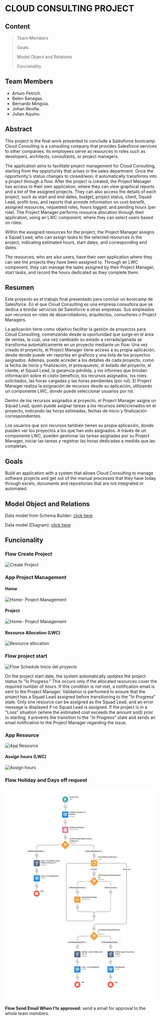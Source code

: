 # CLOUD CONSULTING PROJECT 

## Content



> Team Members
>
> Goals
>
> Model Object and Relations
>
> Funcionality

## Team Members

- Arturo Petrich.
- Belen Banegas.
- Bernardo Mingoia.
- Johan Revilla.
- Julian Aquino.

## Abstract
This project is the final work presented to conclude a Salesforce bootcamp. Cloud Consulting is a consulting company that provides Salesforce services to other companies. Its employees serve as resources in roles such as developers, architects, consultants, or project managers.

The application aims to facilitate project management for Cloud Consulting, starting from the opportunity that arises in the sales department. Once the opportunity's status changes to closed/won, it automatically transforms into a project through a flow. After the project is created, the Project Manager has access to their own application, where they can view graphical reports and a list of the assigned projects. They can also access the details of each project, such as start and end dates, budget, project status, client, Squad Lead, profit-loss, and reports that provide information on cost-benefit, assigned resources, requested roles, hours logged, and pending hours (per role). The Project Manager performs resource allocation through their application, using an LWC component, where they can select users based on roles.

Within the assigned resources for the project, the Project Manager assigns a Squad Lead, who can assign tasks to the selected resources in the project, indicating estimated hours, start dates, and corresponding end dates.

The resources, who are also users, have their own application where they can see the projects they have been assigned to. Through an LWC component, they can manage the tasks assigned by their Project Manager, start tasks, and record the hours dedicated as they complete them.

## Resumen
Este proyecto es el trabajo final presentado para concluir un bootcamp de Salesforce. En el que Cloud Consulting es una empresa consultora que se dedica a brindar servicios de Salesforce a otras empresas. Sus empleados son recursos en roles de desarrolladores, arquitectos, consultores o Project Managers.

La aplicación tiene como objetivo facilitar la gestión de proyectos para Cloud Consulting, comenzando desde la oportunidad que surge en el área de ventas, la cual, una vez cambiado su estado a cerrada/ganada se transforma automáticamente en un proyecto mediante un flow. Una vez creado el proyecto, el Project Manager tiene acceso a su propia aplicación, desde donde puede ver reportes en graficos y una lista de los proyectos asignados. Además, puede acceder a los detalles de cada proyecto, como la fecha de inicio y finalización, el presupuesto, el estado del proyecto, el cliente, el Squad Lead, la ganancia-pérdida, y los informes que brindan información sobre el costo-beneficio, los recursos asignados, los roles solicitados, las horas cargadas y las horas pendientes (por rol). El Project Manager realiza la asignación de recursos desde su aplicación, utilizando un componente LWC, donde puede seleccionar usuarios por rol.

Dentro de los recursos asignados al proyecto, el Project Manager asigna un Squad Lead, quien puede asignar tareas a los recursos seleccionados en el proyecto, indicando las horas estimadas, fechas de inicio y finalización correspondientes.

Los usuarios que son recursos también tienen su propia aplicación, donde pueden ver los proyectos a los que han sido asignados. A través de un componente LWC, pueden gestionar las tareas asignadas por su Project Manager, iniciar las tareas y registrar las horas dedicadas a medida que las completan.


## Goals

Build an application with a system that allows Cloud Consulting to manage software projects and get out of the manual processes that they have today through excels, documents and repositories that are not integrated or automated.

## Model Object and Relations

Data model from Schema Builder: [click here](https://losrompebytes-dev-ed.develop.lightning.force.com/lightning/setup/SchemaBuilder/home)

Data model (Diagram): [click here](https://app.diagrams.net/#G15Cen1jPO0dfw5jFGSE4BUlqYc6EBiAWt)

## Funcionality
### Flow Create Project
![Create Project](https://github.com/Arturo750/Cloud_consulting/assets/115192739/dfc9f22f-f6a0-444f-8767-fb11a5f15127)

### App Project Management
#### Home
![Home- Project Management](https://github.com/Arturo750/Cloud_consulting/assets/115192739/817d7652-1e95-4de5-a8c6-d7f466b280fd)

#### Project
![Home- Project Management](https://github.com/Arturo750/Cloud_consulting/assets/115192739/d15d390d-834c-409d-97c2-a0491482c4df)

#### Resource Allocation (LWC)
![Resource allocation](https://github.com/Arturo750/Cloud_consulting/assets/115192739/a7fc3cb9-5a2e-4ba6-9754-f150723c2dba)

### Flow project start
![Flow Schedule Inicio del proyecto](https://github.com/Arturo750/Cloud_consulting/assets/115192739/3bbf09b8-f46d-4022-9638-5cdbe2f3c785)

On the project start date, the system automatically updates the project status to "In Progress."
This occurs only if the allocated resources cover the required number of hours. If this condition is not met, a notification email is sent to the Project Manager.
Validation is performed to ensure that the project has a Squad Lead assigned before transitioning to the "In Progress" state. Only one resource can be assigned as the Squad Lead, and an error message is displayed if no Squad Lead is assigned.
If the project is in a "Loss" situation (where the estimated cost exceeds the amount sold) prior to starting, it prevents the transition to the "In Progress" state and sends an email notification to the Project Manager regarding the issue.

### App Resource
![App Resource](https://github.com/Arturo750/Cloud_consulting/assets/115192739/ecc4e60b-a83a-49cc-bfbc-70abed206da1)

#### Assign hours (LWC)
![Assign hours](https://github.com/Arturo750/Cloud_consulting/assets/115192739/d0c3edc2-d356-406d-aca0-b23fb0a1a267)

### Flow Holiday and Days off request

![Tux, the Linux mascot](/img/flow_reques_holiday_and_day_off.jpeg)

**Flow Send Email When I'ts approved:** send a email for approval to the whole team members. 


